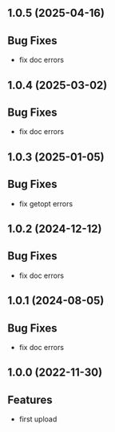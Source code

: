 ## 1.0.5 (2025-04-16)

## Bug Fixes

- fix doc errors

## 1.0.4 (2025-03-02)

## Bug Fixes

- fix doc errors

## 1.0.3 (2025-01-05)

## Bug Fixes

- fix getopt errors

## 1.0.2 (2024-12-12)

## Bug Fixes

- fix doc errors

## 1.0.1 (2024-08-05)

## Bug Fixes

- fix doc errors

## 1.0.0 (2022-11-30)

## Features

- first upload